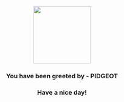 <p align="center">
            <img src="https://raw.githubusercontent.com/PokeAPI/sprites/master/sprites/pokemon/18.png" width="150" height="150">
          </p>
          <h3 align="center">You have been greeted by - <b>PIDGEOT</b></h3>
          <h3 align="center">Have a nice day!</h3>
